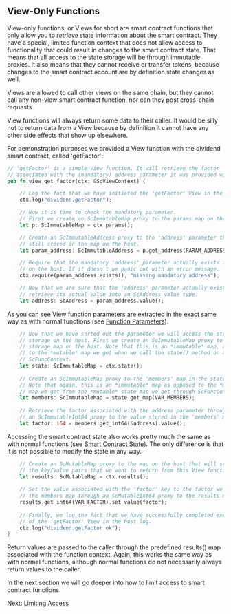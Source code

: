 ## View-Only Functions

View-only functions, or Views for short are smart contract functions that only
allow you to *retrieve* state information about the smart contract. They have a
special, limited function context that does not allow access to functionality
that could result in changes to the smart contract state. That means that 
all access to the state storage will be through immutable proxies. It also 
means that they cannot receive or transfer tokens, because changes to the 
smart contract account are by definition state changes as well.

Views are allowed to call other views on the same chain, but they cannot 
call any non-view smart contract function, nor can they post cross-chain 
requests.

View functions will always return some data to their caller. It would be silly
not to return data from a View because by definition it cannot have any other
side effects that show up elsewhere.

For demonstration purposes we provided a View function with the dividend smart
contract, called 'getFactor':

```Rust
// 'getFactor' is a simple View function. It will retrieve the factor
// associated with the (mandatory) address parameter it was provided with.
pub fn view_get_factor(ctx: &ScViewContext) {

    // Log the fact that we have initiated the 'getFactor' View in the host log.
    ctx.log("dividend.getFactor");

    // Now it is time to check the mandatory parameter.
    // First we create an ScImmutableMap proxy to the params map on the host.
    let p: ScImmutableMap = ctx.params();

    // Create an ScImmutableAddress proxy to the 'address' parameter that is
    // still stored in the map on the host.
    let param_address: ScImmutableAddress = p.get_address(PARAM_ADDRESS);

    // Require that the mandatory 'address' parameter actually exists in the map
    // on the host. If it doesn't we panic out with an error message.
    ctx.require(param_address.exists(), "missing mandatory address");

    // Now that we are sure that the 'address' parameter actually exists we can
    // retrieve its actual value into an ScAddress value type.
    let address: ScAddress = param_address.value();
```

As you can see View function parameters are extracted in the exact same way as
with normal functions (see [Function Parameters](Params.md)).

```rust
    // Now that we have sorted out the parameter we will access the state
    // storage on the host. First we create an ScImmutableMap proxy to the state
    // storage map on the host. Note that this is an *immutable* map, as opposed
    // to the *mutable* map we get when we call the state() method on an
    // ScFuncContext.
    let state: ScImmutableMap = ctx.state();
    
    // Create an ScImmutableMap proxy to the 'members' map in the state storage.
    // Note that again, this is an *immutable* map as opposed to the *mutable*
    // map we get from the *mutable* state map we get through ScFuncContext.
    let members: ScImmutableMap = state.get_map(VAR_MEMBERS);
    
    // Retrieve the factor associated with the address parameter through
    // an ScImmutableInt64 proxy to the value stored in the 'members' map.
    let factor: i64 = members.get_int64(&address).value();
```

Accessing the smart contract state also works pretty much the same as with
normal functions (see [Smart Contract State](State.md)). The only difference is
that it is not possible to modify the state in any way.

```rust
    // Create an ScMutableMap proxy to the map on the host that will store
    // the key/value pairs that we want to return from this View function.
    let results: ScMutableMap = ctx.results();
    
    // Set the value associated with the 'factor' key to the factor we got from
    // the members map through an ScMutableInt64 proxy to the results map.
    results.get_int64(VAR_FACTOR).set_value(factor);
    
    // Finally, we log the fact that we have successfully completed execution
    // of the 'getFactor' View in the host log.
    ctx.log("dividend.getFactor ok");
}
```

Return values are passed to the caller through the predefined results() map
associated with the function context. Again, this works the same way as with
normal functions, although normal functions do not necessarily always return 
values to the caller.

In the next section we will go deeper into how to limit access to smart 
contract functions.

Next: [Limiting Access](Access.md)
